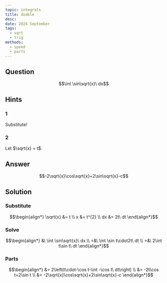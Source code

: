 ```yaml
---
topic: integrals
title: doable
desc: 
date: 2024 September
tags:
  - sqrt
  - trig
methods:
  - speed
  - parts
---
```



## Question
```math
\int \sin\sqrt{x}\ dx
```


## Hints

### 1
Substitute!

### 2
Let $\sqrt{x} = t$.


## Answer
```math
-2\sqrt{x}\cos\sqrt{x}+2\sin\sqrt{x}-c
```


## Solution

### Substitute
```math
\begin{align*}
  \sqrt{x} &= t
  \\ x &= t^{2}
  \\ dx &= 2t\ dt
\end{align*}
```

### Solve
```math
\begin{align*}
  &\ \int \sin\sqrt{x}\ dx
  \\ =&\ \int \sin t\cdot2t\ dt
  \\ =&\ 2\int t\sin t\ dt
\end{align*}
```

### Parts
```math
\begin{align*}
  &= 2\left(t\cdot-\cos t-\int -\cos t\ dt\right)
  \\ &= -2t\cos t+2\sin t
  \\ &= -2\sqrt{x}\cos\sqrt{x}+2\sin\sqrt{x}-c
\end{align*}
```
